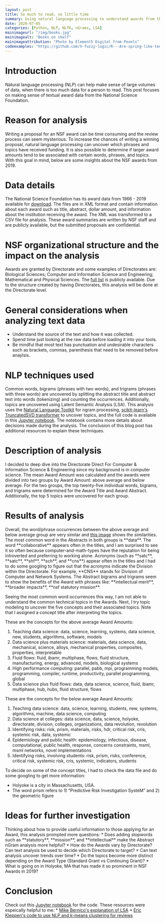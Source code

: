 ```yaml
---
layout: post
title: So much to read, so little time
summary: Using natural language processing to understand awards from the National Science Foundation
date: 2020-07-05  
categories: [Python, NLP, NLTK, nGrams, LSA]
mainimageurl: "/img/books.jpg"
mainimagealt: "Books on shelf"
mainimageattribution: "Photo by Element5 Digital from Pexels"
codeexamples: "https://github.com/h-fuzzy-logic/R---Are-spring-like-temperatures-disappearing/blob/master/Analyzing%20110%20Years%20of%20NOAA%20Weather%20Station%20Data.ipynb"
---
```


<h1 class="h4">Introduction</h1>
Natural language processing (NLP) can help make sense of large volumes of data, when there is too much data for a person to read.  This post focuses on making sense of textual award data from the National Science Foundation.  
 
<h1 class="h4">Reason for analysis</h1>
Writing a proposal for an NSF award can be time consuming and the review process can seem mysterious.  To increase the chances of writing a winning proposal, natural language processing can uncover which phrases and topics have received funding.   It is also possible to determine if larger award amounts tend to be associated with certain words, phrases, and topics.  With this goal in mind, below are some insights about the NSF awards from 2019.  

<h1 class="h4">Data details</h1>
The National Science Foundation has its award data from 1966 - 2019 available for <a href="https://www.nsf.gov/awardsearch/download.jsp" target="_blank">download</a>.  The files are in XML format and contain information about each award such as title, abstract, dollar amount, and information about the institution receiving the award.  The XML was transformed to a CSV file for analysis.  These award summaries are written by NSF staff and are publicly available, but the submitted proposals are confidential.    

<h1 class="h4">NSF organizational structure and the impact on the analysis</h1>
Awards are granted by Directorate and some examples of Directorates are:  Biological Sciences; Computer and Information Science and Engineering; Mathematical and Physical Sciences.  The <a href="https://www.nsf.gov/about/research_areas.jsp" target="_blank">full list</a> is publicly available.  Due to the structure created by having Directorates, this analysis will be done at the Directorate level.   

<h1 class="h4">General considerations when analyzing text data</h1>
<ul>
	<li> Understand the source of the text and how it was collected.</li>
	<li> Spend time just looking at the raw data before loading it into your tools.</li>
	<li> Be mindful that most text has punctuation and undesirable characters such as brackets, commas, parenthesis that need to be removed before anaylsis. </li>
</ul>

<h1 class="h4">NLP techniques used</h1>
Common words, bigrams (phrases with two words), and trigrams (phrases with three words) are uncovered by splitting the abstract title and abstract text into words (tokenizing) and counting the occurrences.  Additionally, topics are uncovered using Latent Semantic Analysis (LSA).  This analysis uses the <a href="https://www.nltk.org/" target="_blank">Natural Language Toolkit</a> for ngram processing, <a href="https://scikit-learn.org/stable/modules/generated/sklearn.decomposition.TruncatedSVD.html" target="_blank">scikit-learn's TruncatedSVD transformer</a> to uncover topics, and the full code is available in this <a href="{{ page.codeexamples }}" target="_blank"> Jupyter notebook</a>.  The notebook contains more details about decisions made during the analysis.  The conclusion of this blog post has additional resources to explain these techniques.  

<h1 class="h4">Description of analysis</h1>
I decided to deep dive into the Directorate Direct For Computer & Information Science & Engineering since my background is in computer science.  The mean Award Amount was calculated and the awards were divided into two groups by Award Amount: above average and below average.  For the two groups, the top twenty-five individual words, bigrams, and trigrams were determined for the Award Title and Award Abstract.  Additionally, the top 5 topics were uncovered for each group.

<h1 class="h4">Results of analysis</h1>
Overall, the word/phrase occurrences between the above average and below average group are very similar and <a href="{{ site.baseurl }}/img/NSF-comparison.png" target="_blank">this image</a> shows the similarities.  The most common word in the Abstracts in both groups is **data**.  The word **collaborative** appears often in the titles, and I am surprised to see it so often because computer-and-math-types have the reputation for being introverted and preferring to working alone.  Acronyms (such as **satc**, **satc**, **shf**, **sch**, and **cns**) appear often in the titles and I had to do some googling to figure out that the acronyms indicate the Division within the Directorate.   For example, **CNS** stands for Division of Computer and Network Systems.  The Abstract bigrams and trigrams seem to show the benefits of the Award with phrases like: **intellectual merit**, **broader impacts**, **nsf statutory mission**.

Seeing the most common word occurrences this way, I am not able to understand the common technical topics in the Awards.  Next, I try topic modeling to uncover the five concepts and their associated topics.  Note that I assigned a concept title after interpreting the topics.

These are the concepts for the above average Award Amounts:
1. Teaching data science: data, science, learning, systems, data science, new, students, algorithms, software, models
1. Data science plus materials science: materials, data science, data, mechanical, science, alloys, mechanical properties, composites, properties, interpretable
1. Fluid flows: fluid, ibamr, multiphase, flows, fluid structure, manufacturing, energy, advanced, models, biological systems
1. High performance computing: parallel, pabb, mpi, programming models, programming, compiler, runtime, productivity, parallel programming, global
1. Data science plus fluid flows: data, data science, science, fluid, ibamr, multiphase, hub, hubs, fluid structure, flows

These are the concepts for the below average Award Amounts: 
1. Teaching data science: data, science, learning, students, new, systems, algorithms, machine, data science, computing
1. Data science at colleges: data science, data, science, holyoke, directorate, division, colleges, organizations, data revolution, revolution
1. Identifying risks: risk, prism, materials, risks, hdr, critical risk, cris, systemic risk, data, systemic
1. Epidemiology and public health: epidemiology, infectious, disease, computational, public health, response, concerns constraints, msml, msml networks, novel implementations
1. Identifying risks, involving students: risk, prism, risks, conference, critical risk, systemic risk, cris, systemic, indicators, students
   
To decide on some of the concept titles, I had to check the data file and do some googling to get more information:
* Holyoke is a city in Massachusetts, USA.  
* The word prism refers to 1)  “Predictive Risk Investigation SysteM” and 2) the geometric figure

<h1 class="h4">Ideas for further investigation</h1>
Thinking about how to provide useful information to those applying for an Award, this analysis prompted more questions:
* Does adding stopwords such as **statutory**, **mission**, and **intellectual** make the Abstract nGram analysis more helpful? 
* How do the Awards vary by Directorate?  Can text analysis be used to decide which Directorate to target? 
* Can text analysis uncover trends over time?
* Do the topics become more distinct depending on the Award Type (Standard Grant vs Continuing Grant)? 
* What is going on in Holyoke, MA that has made it so prominent in NSF Awards in 2019? 

<h1 class="h4">Conclusion</h1> 
Check out this <a href="{{ page.codeexamples }}" target="_blank"> Jupyter notebook</a> for the code. These resources were espeically helpful to me:
* <a href="https://www.youtube.com/watch?v=BJ0MnawUpaU" target="_blank">Mike Bernico's explanation of LSA</a>
* <a href="https://github.com/bendgame/kmeansChardonnay" target="_blank">Eric Kleppen's code to use NLP and k-means clustering for reviews</a>






